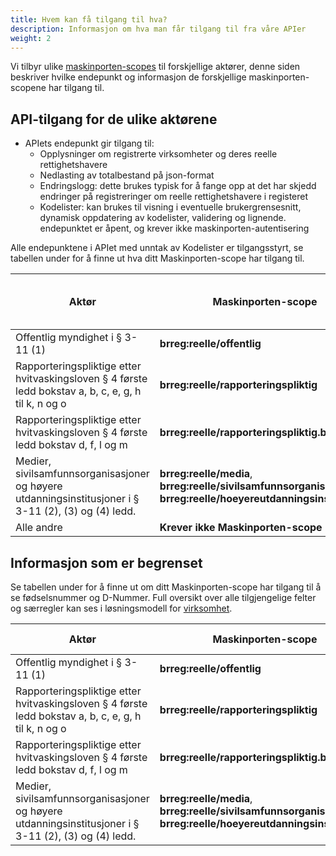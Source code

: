 ```yaml
---
title: Hvem kan få tilgang til hva?
description: Informasjon om hva man får tilgang til fra våre APIer
weight: 2
---
```


Vi tilbyr ulike [maskinporten-scopes](../../maskinporten/hvordan-bruke-maskinporten) til forskjellige aktører, denne
siden beskriver hvilke endepunkt og informasjon de forskjellige maskinporten-scopene har tilgang til.

## API-tilgang for de ulike aktørene

* APIets endepunkt gir tilgang til:
  * Opplysninger om registrerte virksomheter og deres reelle rettighetshavere
  * Nedlasting av totalbestand på json-format
  * Endringslogg: dette brukes typisk for å fange opp at det har skjedd endringer på registreringer om reelle rettighetshavere i registeret
  * Kodelister: kan brukes til visning i eventuelle brukergrensesnitt, dynamisk oppdatering av kodelister, validering
   og lignende. endepunktet er åpent, og krever ikke maskinporten-autentisering

Alle endepunktene i APIet med unntak av Kodelister er tilgangsstyrt, se tabellen under for å finne ut hva ditt
Maskinporten-scope har
tilgang til.

| Aktør                                                                                                | Maskinporten-scope                                                                                                | Kodelister | Oppslag på virksomhetens organisasjonsnummer | Oppslag på fødselsnummer eller D-nummer | Nedlasting totalbestand | Endringslogg |
|------------------------------------------------------------------------------------------------------|-------------------------------------------------------------------------------------------------------------------|------------|----------------------------------------------|-----------------------------------------|-------------------------|--------------|
| Offentlig myndighet i § 3-11 (1)                                                                     | **brreg:reelle/offentlig**                                                                                        | X          | X                                            | X                                       | X                       | X            |
| Rapporteringspliktige etter hvitvaskingsloven § 4 første ledd bokstav a, b, c, e, g, h til k, n og o | **brreg:reelle/rapporteringspliktig**                                                                             | X          | X                                            |                                         |                         |              |
| Rapporteringspliktige etter hvitvaskingsloven § 4 første ledd bokstav d, f, l og m                   | **brreg:reelle/rapporteringspliktig.begrenset**                                                                   | X          | X                                            |                                         |                         |              |
| Medier, sivilsamfunnsorganisasjoner og høyere utdanningsinstitusjoner i § 3-11 (2), (3) og (4) ledd. | **brreg:reelle/media**, **brreg:reelle/sivilsamfunnsorganisasjon**, **brreg:reelle/hoeyereutdanningsinstitusjon** | X          | X                                            |                                         |                         |              |                          
| Alle andre                                                                                           | **Krever ikke Maskinporten-scope**                                                                                | X          |                                              |                                         |                         |              |

## Informasjon som er begrenset

Se tabellen under for å finne ut om ditt Maskinporten-scope har tilgang til å se fødselsnummer og D-Nummer. Full oversikt over alle tilgjengelige
felter og særregler kan ses i løsningsmodell
for [virksomhet](../../../../../informasjonsmodeller/reelle-rettighetshavere/loesningsmodeller/virksomhet/rrh_loesningsmodell_virksomhet).

| Aktør                                                                                                | Maskinporten-scope                                                                                                | Fødselsnummer og D-nummer |  
|------------------------------------------------------------------------------------------------------|-------------------------------------------------------------------------------------------------------------------|---------------------------|
| Offentlig myndighet i § 3-11 (1)                                                                     | **brreg:reelle/offentlig**                                                                                        | X                         |
| Rapporteringspliktige etter hvitvaskingsloven § 4 første ledd bokstav a, b, c, e, g, h til k, n og o | **brreg:reelle/rapporteringspliktig**                                                                             | X                         |
| Rapporteringspliktige etter hvitvaskingsloven § 4 første ledd bokstav d, f, l og m                   | **brreg:reelle/rapporteringspliktig.begrenset**                                                                   | X                         
| Medier, sivilsamfunnsorganisasjoner og høyere utdanningsinstitusjoner i § 3-11 (2), (3) og (4) ledd. | **brreg:reelle/media**, **brreg:reelle/sivilsamfunnsorganisasjon**, **brreg:reelle/hoeyereutdanningsinstitusjon** |                           |

